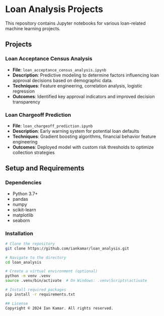 # Loan Analysis Projects

This repository contains Jupyter notebooks for various loan-related machine learning projects.

## Projects

### Loan Acceptance Census Analysis
- **File**: `loan_acceptance_census_analysis.ipynb`
- **Description**: Predictive modeling to determine factors influencing loan approval decisions based on demographic data.
- **Techniques**: Feature engineering, correlation analysis, logistic regression
- **Outcomes**: Identified key approval indicators and improved decision transparency

### Loan Chargeoff Prediction
- **File**: `loan_chargeoff_prediction.ipynb`
- **Description**: Early warning system for potential loan defaults
- **Techniques**: Gradient boosting algorithms, financial behavior feature engineering
- **Outcomes**: Deployed model with custom risk thresholds to optimize collection strategies

## Setup and Requirements

### Dependencies
- Python 3.7+
- pandas
- numpy
- scikit-learn
- matplotlib
- seaborn

### Installation
```bash
# Clone the repository
git clone https://github.com/iankamar/loan_analysis.git

# Navigate to the directory
cd loan_analysis

# Create a virtual environment (optional)
python -m venv .venv
source .venv/bin/activate  # On Windows: .venv\Scripts\activate

# Install required packages
pip install -r requirements.txt

## License
Copyright © 2024 Ian Kamar. All rights reserved.